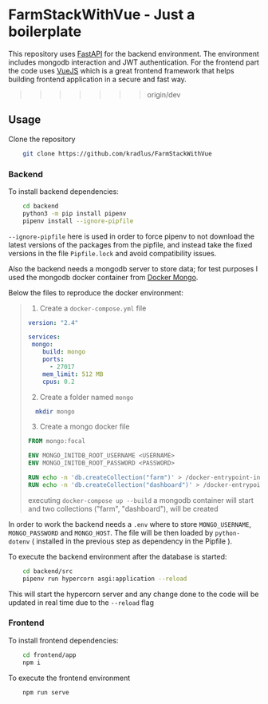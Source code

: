 # **FarmStackWithVue** - Just a boilerplate

This repository uses [FastAPI](https://github.com/tiangolo/fastapi) for the backend environment. The environment includes mongodb interaction and JWT authentication. For the frontend part the code uses [VueJS](https://vuejs.org/) which is a great frontend framework that helps building frontend application in a secure and fast way.
>>>>>>> origin/dev

## **Usage**

Clone the repository

```bash
    git clone https://github.com/kradlus/FarmStackWithVue
```

### **Backend**

To install backend dependencies:

```bash
    cd backend
    python3 -m pip install pipenv
    pipenv install --ignore-pipfile
```

`--ignore-pipfile` here is used in order to force pipenv to not download the latest versions of the packages from the pipfile, and instead take the fixed versions in the file `Pipfile.lock` and avoid compatibility issues.

Also the backend needs a mongodb server to store data; for test purposes I used the mongodb docker container from [Docker Mongo](https://hub.docker.com/_/mongo).

Below the files to reproduce the docker environment:

> 1. Create a `docker-compose.yml` file
> ```yaml
> version: "2.4"
> 
> services:
>  mongo:
>     build: mongo
>     ports:
>       - 27017
>     mem_limit: 512 MB
>     cpus: 0.2
> ```
> 
> 2. Create a folder named `mongo`
> 
> ```bash
>   mkdir mongo
> ```
> 
> 3. Create a mongo docker file
> 
> ```dockerfile
> FROM mongo:focal
> 
> ENV MONGO_INITDB_ROOT_USERNAME <USERNAME>
> ENV MONGO_INITDB_ROOT_PASSWORD <PASSWORD>
> 
> RUN echo -n 'db.createCollection("farm")' > /docker-entrypoint-initdb.d/coll.js
> RUN echo -n 'db.createCollection("dashboard")' > /docker-entrypoint-initdb.d/coll2.js
> ```
> executing `docker-compose up --build` a mongodb container will start and two collections ("farm", "dashboard"), will be created

In order to work the backend needs a `.env` where to store `MONGO_USERNAME`, `MONGO_PASSWORD` and `MONGO_HOST`. The file will be then loaded by `python-dotenv` ( installed in the previous step as dependency in the Pipfile ).

To execute the backend environment after the database is started:

```bash
    cd backend/src
    pipenv run hypercorn asgi:application --reload 
```

This will start the hypercorn server and any change done to the code will be updated in real time due to the `--reload` flag

### **Frontend**

To install frontend dependencies:

```bash
    cd frontend/app
    npm i
```

To execute the frontend environment 

```bash
    npm run serve
```
